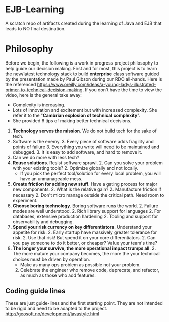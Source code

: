 # EJB-Learning
A scratch repo of artifacts created during the learning of Java and EJB that leads to NO final destination.

# Philosophy
Before we begin, the following is a work in progress project philosophy to help guide our decision making.  First and for most, this project is to learn the new/latest technology stack to build **enterprise** class software guided by the presentation made by Paul Gibson during our RDO all-hands.  Here is the referenced https://www.oreilly.com/ideas/a-young-ladys-illustrated-primer-to-technical-decision-making.  If you don't have the time to view the video, here is the general take away:

* Complexity is increasing.
* Lots of innovation and excitement but with increased complexity.  She refer it to the "**Cambrian explosion of technical complexity**".
* She provided 6 tips of making better technical decisions.
1. **Technology serves the mission**.  We do not build tech for the sake of tech.
  2. Software is the enemy.
    3. Every piece of software adds fragility and points of failure
    3. Everything you write will need to be maintained and debugged.
    3. It is easy to add software, and hard to remove it.
   2. Can we do more with less tech?
1. **Reuse solutions**. Resist software sprawl.
   2. Can you solve your problem with your existing tools?
   2. Optimize globally and not locally.
      * If you pick the perfect tool/solution for every local problem, you will have an unmanageable mess.
1. **Create friction for adding new stuff**.  Have a gating process for major new components.
   2. What is the relative gain?
   2. Manufacture friction if necessary
   2. Don't micro manage outside the critical path.  Need room to experiment.
1. **Choose boring technology**.  Boring software runs the world.
   2. Failure modes are well understood.
   2. Rich library support for languages
   2. For databases, extensive production hardening
   2. Tooling and support for observability and debugging.
1. **Spend your risk currency on key differentiators**.  Understand your appetite for risk.
   2. Early startup have massively greater tolerance for risk.
   2. Use that risk! But spend it on your core differentiators.
   2. Can you pay someone to do it better, or cheaper?  Value your team's time?
1. **The longer your survive, the more operational impact trumps all**.
   2. The more mature your company becomes, the more the your technical choices must be driven by operation.
      * Make as many ops problem as possible not your problem.
   2. Celebrate the engineer who remove code, deprecate, and refactor, as much as those who add features.

## Coding guide lines
These are just guide-lines and the first starting point.  They are not intended to be rigid and need to be adapted to the project.
http://geosoft.no/development/javastyle.html
